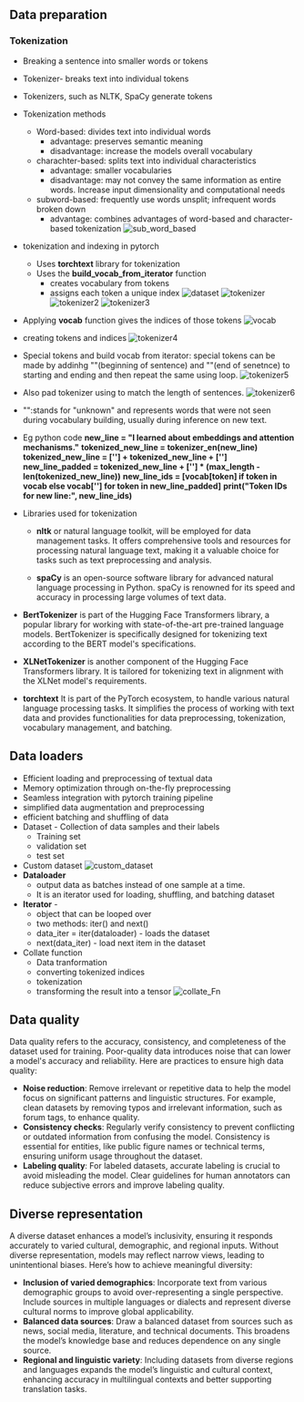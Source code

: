 ## Data preparation

### Tokenization
- Breaking a sentence into smaller words or tokens
- Tokenizer- breaks text into individual tokens
- Tokenizers, such as NLTK, SpaCy generate tokens
- Tokenization methods
  - Word-based: divides text into individual words
    - advantage: preserves semantic meaning
    - disadvantage: increase the models overall vocabulary
  - charachter-based: splits text into individual characteristics
    - advantage: smaller vocabularies
    - disadvantage: may not convey the same information as entire words. Increase input dimensionality and computational needs 
  - subword-based: frequently use words unsplit; infrequent words broken down
    - advantage: combines advantages of word-based and character-based tokenization
    ![sub_word_based](https://github.com/user-attachments/assets/39e78d93-6792-48e1-abf5-a48d3cc76c4a)
- tokenization and indexing in pytorch
  - Uses **torchtext** library for tokenization
  - Uses the **build_vocab_from_iterator** function
    - creates vocabulary from tokens
    - assigns each token a unique index
![dataset](https://github.com/user-attachments/assets/ada7f1a5-95de-4e94-9800-923c133cd4ef)
![tokenizer](https://github.com/user-attachments/assets/07dd1ff5-7265-4b9e-ab61-4ebeca1755b2)
![tokenizer2](https://github.com/user-attachments/assets/fa13c51c-3ede-4e23-a8c6-8a1246ebaebe)
![tokenizer3](https://github.com/user-attachments/assets/15f971dc-b8a6-42de-bfb0-7449ee411bd0)
- Applying **vocab** function gives the indices of those tokens
![vocab](https://github.com/user-attachments/assets/387c4a33-4b99-45a8-82c2-45c7b7f94841)
- creating tokens and indices
  ![tokenizer4](https://github.com/user-attachments/assets/4a25a850-7018-431e-9656-b5322fa9edac)
- Special tokens and build vocab from iterator: special tokens can be made by addinhg "**<bos>**"(beginning of sentence) and "**<eos>**"(end of senetnce) to starting and ending and then repeat the same using loop. 
![tokenizer5](https://github.com/user-attachments/assets/e847a1fa-4cc9-4e3e-a40b-37c8cb736c5d)
- Also pad tokenizer using **<pad>** to match the length of sentences. 
![tokenizer6](https://github.com/user-attachments/assets/43426bee-3851-40f1-9d2d-6bfc5c63f6f2)
- "**<unk>**":stands for "unknown" and represents words that were not seen during vocabulary building, usually during inference on new text.
- Eg python code
  **new_line = "I learned about embeddings and attention mechanisms."**
  **tokenized_new_line = tokenizer_en(new_line)**
  **tokenized_new_line = ['<bos>'] + tokenized_new_line + ['<eos>']**
  **new_line_padded = tokenized_new_line + ['<pad>'] * (max_length -len(tokenized_new_line))**
  **new_line_ids = [vocab[token] if token in vocab else vocab['<unk>'] for token in new_line_padded]**
  **print("Token IDs for new line:", new_line_ids)**

  
- Libraries used for tokenization
  - **nltk** or natural language toolkit, will be employed for data management tasks. It offers comprehensive tools and resources for processing natural language text, making it a valuable choice for tasks such as text preprocessing and analysis.

  - **spaCy** is an open-source software library for advanced natural language processing in Python. spaCy is renowned for its speed and accuracy in processing large volumes of text data.

 - **BertTokenizer** is part of the Hugging Face Transformers library, a popular library for working with state-of-the-art pre-trained language models. BertTokenizer is specifically designed for tokenizing text according to the BERT model's specifications.

 - **XLNetTokenizer** is another component of the Hugging Face Transformers library. It is tailored for tokenizing text in alignment with the XLNet model's requirements.

 - **torchtext** It is part of the PyTorch ecosystem, to handle various natural language processing tasks. It simplifies the process of working with text data and provides functionalities for data preprocessing, tokenization, vocabulary management, and batching.


## Data loaders
- Efficient loading and preprocessing of textual data
- Memory optimization through on-the-fly preprocessing
- Seamless integration with pytorch training pipeline
- simplified data augmentation and preprocessing
- efficient batching and shuffling of data
- Dataset - Collection of data samples and their labels
  - Training set
  - validation set
  - test set
- Custom dataset
![custom_dataset](https://github.com/user-attachments/assets/bf5caaa9-42f3-40fa-9bbc-3031deddc0e4)
- **Dataloader**
  - output data as batches instead of one sample at a time.
  - It is an iterator used for loading, shuffling, and batching dataset
- **Iterator** -
  - object that can be looped over
  - two methods: iter() and next()
  - data_iter = iter(dataloader) - loads the dataset
  - next(data_iter) - load next item in the dataset
- Collate function
  - Data tranformation
  - converting tokenized indices
  - tokenization
  - transforming the result into a tensor
    ![collate_Fn](https://github.com/user-attachments/assets/98dcb312-813c-4570-a8ed-ac53792e9d00)


## Data quality
Data quality refers to the accuracy, consistency, and completeness of the dataset used for training. Poor-quality data introduces noise that can lower a model's accuracy and reliability. 
Here are practices to ensure high data quality:

- **Noise reduction**: Remove irrelevant or repetitive data to help the model focus on significant patterns and linguistic structures. For example, clean datasets by removing typos and irrelevant information, such as forum tags, to enhance quality.
- **Consistency checks**: Regularly verify consistency to prevent conflicting or outdated information from confusing the model. Consistency is essential for entities, like public figure names or technical terms, ensuring uniform usage throughout the dataset.
- **Labeling quality**: For labeled datasets, accurate labeling is crucial to avoid misleading the model. Clear guidelines for human annotators can reduce subjective errors and improve labeling quality.

## Diverse representation
A diverse dataset enhances a model’s inclusivity, ensuring it responds accurately to varied cultural, demographic, and regional inputs. Without diverse representation, models may reflect narrow views, leading to unintentional biases. 
Here’s how to achieve meaningful diversity:
- **Inclusion of varied demographics**: Incorporate text from various demographic groups to avoid over-representing a single perspective. Include sources in multiple languages or dialects and represent diverse cultural norms to improve global applicability.
- **Balanced data sources**: Draw a balanced dataset from sources such as news, social media, literature, and technical documents. This broadens the model’s knowledge base and reduces dependence on any single source.
- **Regional and linguistic variety**: Including datasets from diverse regions and languages expands the model’s linguistic and cultural context, enhancing accuracy in multilingual contexts and better supporting translation tasks.



























